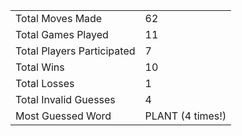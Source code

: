 |              |                |
| ---------------- | ----------------------------- |
| Total Moves Made | 62 |
| Total Games Played | 11 |
| Total Players Participated | 7 |
| Total Wins | 10 |
| Total Losses | 1 |
| Total Invalid Guesses | 4 |
| Most Guessed Word | PLANT (4 times!) |
